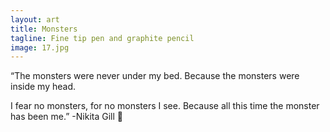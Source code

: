 ```yaml
---
layout: art
title: Monsters
tagline: Fine tip pen and graphite pencil
image: 17.jpg
---
```

“The monsters were never
under my bed.
Because the monsters
were inside my head.

I fear no monsters,
for no monsters I see.
Because all this time
the monster has been me.” -Nikita Gill 👹
